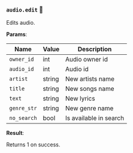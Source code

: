 ### `audio.edit` 🔰

Edits audio.

**Params**:

|Name|Value|Description|
|--|--|--|
|`owner_id`|int|Audio owner id|
|`audio_id`|int|Audio id|
|`artist`|string|New artists name|
|`title`|string|New songs name|
|`text`|string|New lyrics|
|`genre_str`|string|New genre name|
|`no_search`|bool|Is available in search|

**Result**:

Returns 1 on success.
